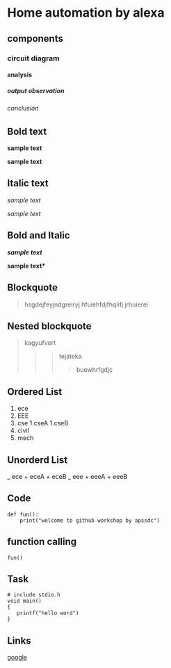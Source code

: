 # Home automation by alexa
## components
### circuit diagram 
#### analysis
##### output observation
###### conclusion
## Bold text
**sample text**

__sample text__
## Italic text
*sample text*

_sample text_
## Bold and Italic
**_sample text_**

__sample text*__
## Blockquote
> hsgdejfeyjndgreiryj
hfuiehfdjfhqiifj
jrhuierei
## Nested blockquote
> kagyufvert  
>>> tejateka
>>>> buewhrfgdjc
## Ordered List 
1. ece
2. EEE
3. cse
    1.cseA
    1.cseB
5. civil
6. mech
## Unorderd List
_ ece
    + eceA
    + eceB
_ eee
    + eeeA
    + eeeB
    
## Code 
```
def fun():
    print("welcome to github workshop by apssdc")
```
## function calling
`
fun()
`
## Task
```
# include stdio.h
void main()
{
   printf("hello word")
}
```

## Links

[google](https://www.google.com/)

